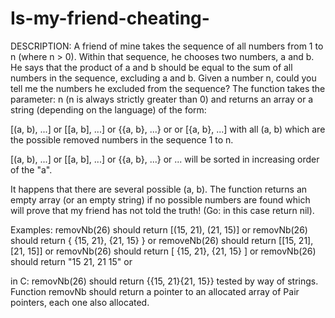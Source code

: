 # Is-my-friend-cheating-

DESCRIPTION:
A friend of mine takes the sequence of all numbers from 1 to n (where n > 0).
Within that sequence, he chooses two numbers, a and b.
He says that the product of a and b should be equal to the sum of all numbers in the sequence, excluding a and b.
Given a number n, could you tell me the numbers he excluded from the sequence?
The function takes the parameter: n (n is always strictly greater than 0) and returns an array or a string (depending on the language) of the form:

[(a, b), ...] or [[a, b], ...] or {{a, b}, ...} or or [{a, b}, ...]
with all (a, b) which are the possible removed numbers in the sequence 1 to n.

[(a, b), ...] or [[a, b], ...] or {{a, b}, ...} or ... will be sorted in increasing order of the "a".

It happens that there are several possible (a, b). The function returns an empty array (or an empty string) if no possible numbers are found which will prove that my friend has not told the truth! (Go: in this case return nil).

Examples:
removNb(26) should return [(15, 21), (21, 15)]
or
removNb(26) should return { {15, 21}, {21, 15} }
or
removeNb(26) should return [[15, 21], [21, 15]]
or
removNb(26) should return [ {15, 21}, {21, 15} ]
or
removNb(26) should return "15 21, 21 15"
or

in C:
removNb(26) should return  {{15, 21}{21, 15}} tested by way of strings.
Function removNb should return a pointer to an allocated array of Pair pointers, each one also allocated. 
